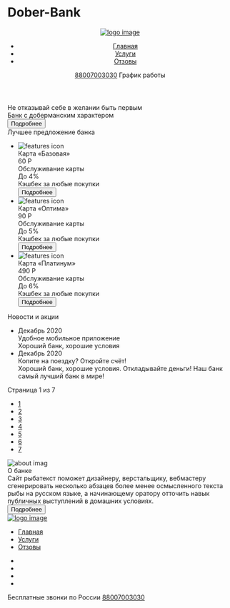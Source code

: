 # Dober-Bank<!DOCTYPE html>
<html lang="en">
<head>
    <meta charset="UTF-8">
    <meta name="viewport" content="width=device-width, initial-scale=1.0">
    <title>Dober-Bank</title>
</head>
<body>
    <div class="wrapper">
        <header class="header">
            <a href="#" class="logo">
              <img src="" alt="logo image" class="logo__img">
            </a>
            <nav class="menu">
                <ul class="menu__list">
                    <li class="menu__item">
                        <a href="#" class="menu__link">Главная</a>
                    <li class="menu__item">
                        <a href="#" class="menu__link">Услуги</a>
                    <li class="menu__item">
                        <a href="#" class="menu__link">Отзовы</a>
                    </li>
                </ul>
            </nav>
            <div class="contacts">
                <a href="#" class="contacts__tel">88007003030</a>
                <span class="contacts__graf">График работы</span>
            </div>
        </header>
        <main class="main">
            <div class="preview">
                <div class="previw__title">
                    Не отказывай себе в желании быть первым
                </div>
                <div class="preview__text">
                    Банк с доберманским характером
                </div>
                <button class="preview__button button">Подробнее</button>
            </div>
            <div class="features">
                <div class="features__title">
                    Лучшее предложение банка
                </div>
                <ul class="features__list">
                    <li class="features__item">
                        <div class="features__img">
                            <img src="" alt="features icon" class="features__img-icon">
                        </div>
                        <div class="features__content">
                            <div class="features__subtitle">
                                Карта «Базовая» </div>
                            <div class="features__desc">
                            <div class="features__desc-block">
                                <div class="features__desc-block">60 P</div>
                                <div class="features__desc-block">Обслуживание карты</div>
                            </div>
                            <div class="features__desc">
                                <div class="features__desc-block">
                                    <div class="features__desc-block">До 4%</div>
                                    <div class="features__desc-block">Кэшбек за любые покупки
                                    </div>
                                </div>
                        </div>
                        </div>
                        </div>
                        <button class="button features__button">Подробнее</button>   
                    </li>
                    <li class="features__item">
                        <div class="features__img">
                            <img src="" alt="features icon" class="features__img-icon">
                        </div>
                        <div class="features__content">
                            <div class="features__subtitle">
                                Карта «Оптима» </div>
                            <div class="features__desc">
                            <div class="features__desc-block">
                                <div class="features__desc-block">90 P</div>
                                <div class="features__desc-block">Обслуживание карты
                                </div>
                            </div>
                            <div class="features__desc">
                                <div class="features__desc-block">
                                    <div class="features__desc-block">До 5%</div>
                                    <div class="features__desc-block">Кэшбек за любые покупки
                                    </div>
                                </div>
                        </div>
                        </div>
                        </div>
                        <button class="button.features__button">Подробнее</button>   
                    </li>
                    <li class="features__item">
                        <div class="features__img">
                            <img src="" alt="features icon" class="features__img-icon">
                        </div>
                        <div class="features__content">
                            <div class="features__subtitle">
                                Карта «Платинум» </div>
                            <div class="features__desc">
                            <div class="features__desc-block">
                                <div class="features__desc-block">490 P</div>
                                <div class="features__desc-block">Обслуживание карты
                                </div>
                            </div>
                            <div class="features__desc">
                                <div class="features__desc-block">
                                    <div class="features__desc-block">До 6%</div>
                                    <div class="features__desc-block">Кэшбек за любые покупки
                                    </div>
                                </div>
                        </div>
                        </div>
                        </div>
                        <button class="button.features__button">Подробнее</button>   
                    </li> 
                </ul>
            </div>
            <div class="news">
                <div class="news__title">Новости и акции</div>
                <ul class="news__list">
                    <li class="news__item">
                    <div class="news__content">
                        <time class="news__date">
                            <span class="news__date-month">Декабрь</span>
                            <span class="news__date-year">2020</span>
                        </time>
                        <div class="news__suptitle">Удобное мобильное приложение</div>
                        <div class="news__text">Хороший банк, хорошие условия</div>
                    </div>
                </li>
                <li class="news__item">
                    <div class="news__content">
                        <time class="news_date">
                            <span class="news__date-month">Декабрь</span>
                            <span class="news__date-year">2020</span>
                        </time>
                        <div class="news__suptitle">Копите на поездку? Откройте счёт!</div>
                        <div class="news__text">Хороший банк, хорошие условия. Откладывайте деньги!
                            Наш банк самый лучший банк в мире!</div>
                    </div>
                </li>
                </ul>
                <div class="paginator">
                    <div class="paginator__display">
                        Страница <span="class=paginator__display-current">1</span> из
                         <span="class=paginator__display-all">7</span>
                    </div>
                    <ul class="paginator__list">
                        <li class="paginator__item">
                            <a href="#" class="paginator__link">1</a>
                        </li>
                        <li class="paginator__item">
                            <a href="#" class="paginator__link">2</a>
                        </li>
                        <li class="paginator__item">
                            <a href="#" class="paginator__link">3</a>
                        </li>
                        <li class="paginator__item">
                            <a href="#" class="paginator__link">4</a>
                        </li>
                        <li class="paginator__item">
                            <a href="#" class="paginator__link">5</a>
                        </li>
                        <li class="paginator__item">
                            <a href="#" class="paginator__link">6</a>
                        </li>
                        <li class="paginator__item">
                            <a href="#" class="paginator__link">7</a>
                        </li>
                    </ul>
                </div>
            </div>
            <div class="about">
                <img src="#" alt="about imag" class="about__img">
                <div class="about__content">
                    <div class="about__title">О банке</div>
                    <div class="about__text">Сайт рыбатекст поможет дизайнеру, верстальщику, вебмастеру сгенерировать несколько абзацев более менее осмысленного текста рыбы на русском языке, а начинающему оратору отточить навык публичных выступлений в домашних условиях. </div>
                    <button class="about__button">Подробнее</button>
                </div>
            </div>
        </main>
        <footer class="footer">
            <a href="#" class="logo">
                <img src="" alt="logo image" class="logo__img">
              </a>
              <nav class="menu">
                <ul class="menu__list">
                    <li class="menu__item">
                        <a href="#" class="menu__list">Главная</a>
                    <li class="menu__item">
                        <a href="#" class="menu__list">Услуги</a>
                    <li class="menu__item">
                        <a href="#" class="menu__list">Отзовы</a>
                    </li>
                </ul>
            </nav>
            <div class="socials">
                <ul class="socials__list">
                    <li class="socials__item">
                        <a href="#" class="socials__link">
                            <img src="#" alt="" class="socias__icon">
                        </a>
                    </li>
                    <li class="socials__item">
                        <a href="#" class="socials__link">
                            <img src="#" alt="" class="socias__icon">
                        </a>
                    </li>
                    <li class="socials__item">
                        <a href="#" class="socials__link">
                            <img src="#" alt="" class="socials__icon">
                        </a>
                    </li>
                    <li class="socials__item">
                        <a href="#" class="socials__link">
                            <img src="#" alt="" class="socias__icon">
                        </a>
                    </li>
                </ul>
            </div>
            <div class="contacts">
                <span class="contacts__text">Бесплатные звонки по России</span>
                <a href="#" class="contacts__tel">88007003030</a>
            </div>
        </footer>
        </div>
</body>
</html>
